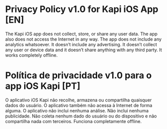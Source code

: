 # Privacy Policy v1.0 for Kapi iOS App [EN]
The Kapi iOS app does not collect, store, or share any user data. The app also does not access the Internet in any way.
The app does not include any analytics whatsoever. It doesn’t include any advertising. It doesn’t collect any user or device data and it doesn’t share anything with any third party. It works completely offline.

# Política de privacidade v1.0 para o app iOS Kapi [PT]
O aplicativo iOS Kapi não recolhe, armazena ou compartilha quaisquer dados do usuário. O aplicativo também não acessa à Internet de forma alguma.
O aplicativo não inclui nenhuma análise. Não inclui nenhuma publicidade. Não coleta nenhum dado do usuário ou do dispositivo e não compartilha nada com terceiros. Funciona completamente offline.
